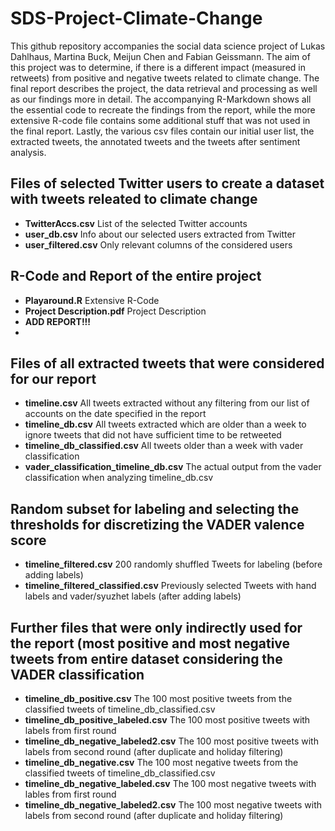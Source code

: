 # SDS-Project-Climate-Change

This github repository accompanies the social data science project of Lukas Dahlhaus, Martina Buck, Meijun Chen and Fabian Geissmann. The aim of this project was to determine, if there is a different impact (measured in retweets) from positive and negative tweets related to climate change. The final report describes the project, the data retrieval and processing as well as our findings more in detail. The accompanying R-Markdown shows all the essential code to recreate the findings from the report, while the more extensive R-code file contains some additional stuff that was not used in the final report. Lastly, the various csv files contain our initial user list, the extracted tweets, the annotated tweets and the tweets after sentiment analysis. 

## Files of selected Twitter users to create a dataset with tweets releated to climate change
- **TwitterAccs.csv**			List of the selected Twitter accounts
- **user_db.csv**  Info about our selected users extracted from Twitter
- **user_filtered.csv** Only relevant columns of the considered users

## R-Code and Report of the entire project
- **Playaround.R**        Extensive R-Code
- **Project Description.pdf** Project Description
- **ADD REPORT!!!**
- 

## Files of all extracted tweets that were considered for our report
- **timeline.csv** All tweets extracted without any filtering from our list of accounts on the date specified in the report
- **timeline_db.csv** All tweets extracted which are older than a week to ignore tweets that did not have sufficient time to be retweeted
- **timeline_db_classified.csv** All tweets older than a week with vader classification
- **vader_classification_timeline_db.csv** The actual output from the vader classification when analyzing timeline_db.csv

## Random subset for labeling and selecting the thresholds for discretizing the VADER valence score
- **timeline_filtered.csv** 200 randomly shuffled Tweets for labeling (before adding labels)
- **timeline_filtered_classified.csv** Previously selected Tweets with hand labels and vader/syuzhet labels (after adding labels)

## Further files that were only indirectly used for the report (most positive and most negative tweets from entire dataset considering the VADER classification
- **timeline_db_positive.csv** The 100 most positive tweets from the classified tweets of timeline_db_classified.csv
- **timeline_db_positive_labeled.csv** The 100 most positive tweets with labels from first round
- **timeline_db_negative_labeled2.csv** The 100 most positive tweets with labels from second round (after duplicate and holiday filtering)
- **timeline_db_negative.csv** The 100 most negative tweets from the classified tweets of timeline_db_classified.csv
- **timeline_db_negative_labeled.csv** The 100 most negative tweets with lables from first round
- **timeline_db_negative_labeled2.csv** The 100 most negative tweets with labels from second round (after duplicate and holiday filtering)
